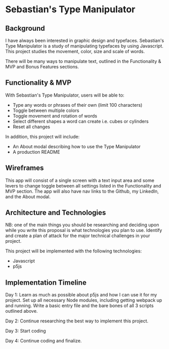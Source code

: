 # Sebastian's Type Manipulator 

## Background

I have always been interested in graphic design and typefaces. Sebastian's Type Manipulator is a study of manipulating typefaces by using Javascript. This project studies the movement, color, size and scale of words. 

There will be many ways to manipulate text, outlined in the Functionality & MVP and Bonus Features sections.

## Functionality & MVP
With Sebastian's Type Manipulator, users will be able to:

* Type any words or phrases of their own (limit 100 characters)
* Toggle between multiple colors 
* Toggle movement and rotation of words
* Select different shapes a word can create i.e. cubes or cylinders 
* Reset all changes

In addition, this project will include:

* An About modal describing how to use the Type Manipulator 
* A production README

## Wireframes
This app will consist of a single screen with a text input area and some levers to change toggle between all settings listed in the Functionality and MVP section. The app will also have nav links to the Github, my LinkedIn, and the About modal. 

## Architecture and Technologies
NB: one of the main things you should be researching and deciding upon while you write this proposal is what technologies you plan to use. Identify and create a plan of attack for the major technical challenges in your project.

This project will be implemented with the following technologies:

* Javascript
* p5js


## Implementation Timeline
Day 1: Learn as much as possible about p5js and how I can use it for my project. Set up all necessary Node modules, including getting webpack up and running. Write a basic entry file and the bare bones of all 3 scripts outlined above. 

Day 2: Continue researching the best way to implement this project.

Day 3: Start coding

Day 4: Continue coding and finalize.